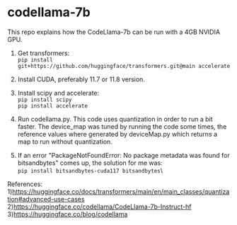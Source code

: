 # codellama-7b
This repo explains how the CodeLlama-7b can be run with a 4GB NVIDIA GPU.

1. Get transformers:\
  ```pip install git+https://github.com/huggingface/transformers.git@main accelerate```

2. Install CUDA, preferably 11.7 or 11.8 version. 

3. Install scipy and accelerate:\
```pip install scipy```\
```pip install accelerate```

4. Run codellama.py. This code uses quantization in order to run a bit faster. The device_map was tuned by running the code some times, the reference values where generated by deviceMap.py which returns a map to run without quantization.


5. If an error "PackageNotFoundError: No package metadata was found for bitsandbytes" comes up, the solution for me was:\
```pip install bitsandbytes-cuda117 bitsandbytes```\


References:\
1)https://huggingface.co/docs/transformers/main/en/main_classes/quantization#advanced-use-cases \
2)https://huggingface.co/codellama/CodeLlama-7b-Instruct-hf \
3)https://huggingface.co/blog/codellama 
